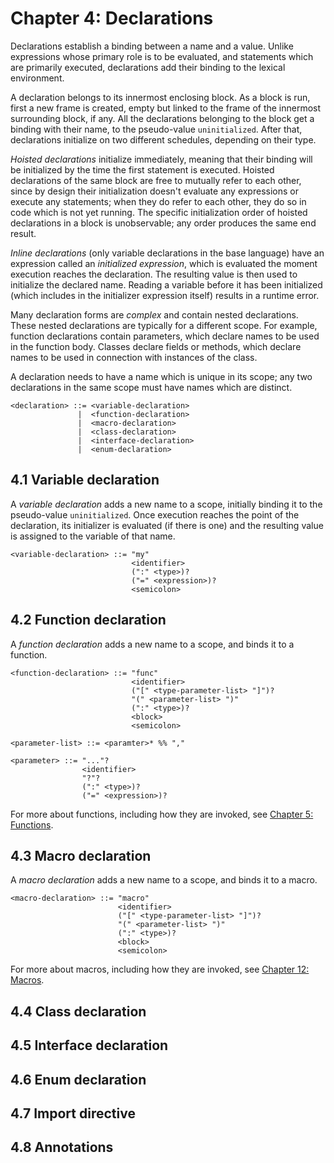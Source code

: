 # Chapter 4: Declarations

Declarations establish a binding between a name and a value. Unlike expressions
whose primary role is to be evaluated, and statements which are primarily
executed, declarations add their binding to the lexical environment.

A declaration belongs to its innermost enclosing block. As a block is run,
first a new frame is created, empty but linked to the frame of the innermost
surrounding block, if any. All the declarations belonging to the block get a
binding with their name, to the pseudo-value `uninitialized`. After that,
declarations initialize on two different schedules, depending on their type.

_Hoisted declarations_ initialize immediately, meaning that their binding will
be initialized by the time the first statement is executed. Hoisted
declarations of the same block are free to mutually refer to each other, since
by design their initialization doesn't evaluate any expressions or execute any
statements; when they do refer to each other, they do so in code which is not
yet running. The specific initialization order of hoisted declarations in a
block is unobservable; any order produces the same end result.

_Inline declarations_ (only variable declarations in the base language)
have an expression called an _initialized expression_, which is evaluated the
moment execution reaches the declaration. The resulting value is then used to
initialize the declared name. Reading a variable before it has been initialized
(which includes in the initializer expression itself) results in a runtime
error.

Many declaration forms are _complex_ and contain nested declarations. These
nested declarations are typically for a different scope. For example, function
declarations contain parameters, which declare names to be used in the function
body. Classes declare fields or methods, which declare names to be used in
connection with instances of the class.

A declaration needs to have a name which is unique in its scope; any two
declarations in the same scope must have names which are distinct.

```
<declaration> ::= <variable-declaration>
               |  <function-declaration>
               |  <macro-declaration>
               |  <class-declaration>
               |  <interface-declaration>
               |  <enum-declaration>
```

## 4.1 Variable declaration

A _variable declaration_ adds a new name to a scope, initially binding it to
the pseudo-value `uninitialized`. Once execution reaches the point of the
declaration, its initializer is evaluated (if there is one) and the resulting
value is assigned to the variable of that name.

```
<variable-declaration> ::= "my"
                           <identifier>
                           (":" <type>)?
                           ("=" <expression>)?
                           <semicolon>
```

## 4.2 Function declaration

A _function declaration_ adds a new name to a scope, and binds it to a
function.

```
<function-declaration> ::= "func"
                           <identifier>
                           ("[" <type-parameter-list> "]")?
                           "(" <parameter-list> ")"
                           (":" <type>)?
                           <block>
                           <semicolon>

<parameter-list> ::= <paramter>* %% ","

<parameter> ::= "..."?
                <identifier>
                "?"?
                (":" <type>)?
                ("=" <expression>)?
```

For more about functions, including how they are invoked, see [Chapter 5:
Functions](05-functions.md).

## 4.3 Macro declaration

A _macro declaration_ adds a new name to a scope, and binds it to a macro.

```
<macro-declaration> ::= "macro"
                        <identifier>
                        ("[" <type-parameter-list> "]")?
                        "(" <parameter-list> ")"
                        (":" <type>)?
                        <block>
                        <semicolon>
```

For more about macros, including how they are invoked, see [Chapter 12:
Macros](12-macros.md).

## 4.4 Class declaration

## 4.5 Interface declaration

## 4.6 Enum declaration

## 4.7 Import directive

## 4.8 Annotations

